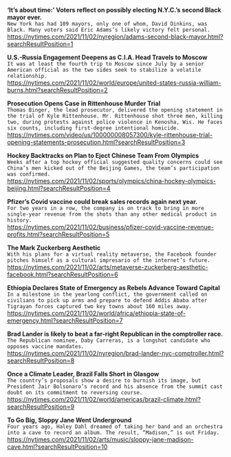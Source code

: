 **‘It’s about time:’ Voters reflect on possibly electing N.Y.C.’s second Black mayor ever.**\
`New York has had 109 mayors, only one of whom, David Dinkins, was Black. Many voters said Eric Adams’s likely victory felt personal.`\
https://nytimes.com/2021/11/02/nyregion/adams-second-black-mayor.html?searchResultPosition=1

**U.S.-Russia Engagement Deepens as C.I.A. Head Travels to Moscow**\
`It was at least the fourth trip to Moscow since July by a senior American official as the two sides seek to stabilize a volatile relationship.`\
https://nytimes.com/2021/11/02/world/europe/united-states-russia-william-burns.html?searchResultPosition=2

**Prosecution Opens Case in Rittenhouse Murder Trial**\
`Thomas Binger, the lead prosecutor, delivered the opening statement in the trial of Kyle Rittenhouse. Mr. Rittenhouse shot three men, killing two, during protests against police violence in Kenosha, Wis. He faces six counts, including first-degree intentional homicide.`\
https://nytimes.com/video/us/100000008057300/kyle-rittenhouse-trial-opening-statements-prosecution.html?searchResultPosition=3

**Hockey Backtracks on Plan to Eject Chinese Team From Olympics**\
`Weeks after a top hockey official suggested quality concerns could see China’s men kicked out of the Beijing Games, the team’s participation was confirmed.`\
https://nytimes.com/2021/11/02/sports/olympics/china-hockey-olympics-beijing.html?searchResultPosition=4

**Pfizer’s Covid vaccine could break sales records again next year.**\
`For two years in a row, the company is on track to bring in more single-year revenue from the shots than any other medical product in history.`\
https://nytimes.com/2021/11/02/business/pfizer-covid-vaccine-revenue-profits.html?searchResultPosition=5

**The Mark Zuckerberg Aesthetic**\
`With his plans for a virtual reality metaverse, the Facebook founder pitches himself as a cultural impresario of the internet’s future.`\
https://nytimes.com/2021/11/02/arts/metaverse-zuckerberg-aesthetic-facebook.html?searchResultPosition=6

**Ethiopia Declares State of Emergency as Rebels Advance Toward Capital**\
`In a milestone in the yearlong conflict, the government called on civilians to pick up arms and prepare to defend Addis Ababa after Tigrayan forces captured two key towns about 160 miles away.`\
https://nytimes.com/2021/11/02/world/africa/ethiopia-state-of-emergency.html?searchResultPosition=7

**Brad Lander is likely to beat a far-right Republican in the comptroller race.**\
`The Republican nominee, Daby Carreras, is a longshot candidate who opposes vaccine mandates.`\
https://nytimes.com/2021/11/02/nyregion/brad-lander-nyc-comptroller.html?searchResultPosition=8

**Once a Climate Leader, Brazil Falls Short in Glasgow**\
`The country’s proposals show a desire to burnish its image, but President Jair Bolsonaro’s record and his absence from the summit cast doubt on its commitment to reversing course.`\
https://nytimes.com/2021/11/02/world/americas/brazil-climate.html?searchResultPosition=9

**To Go Big, Sloppy Jane Went Underground**\
`Four years ago, Haley Dahl dreamed of taking her band and an orchestra into a cave to record an album. The result, “Madison,” is out Friday.`\
https://nytimes.com/2021/11/02/arts/music/sloppy-jane-madison-cave.html?searchResultPosition=10

